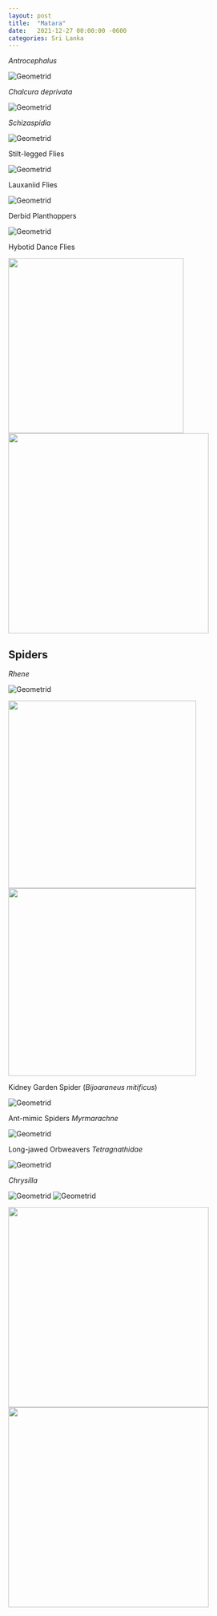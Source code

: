 ```yaml
---
layout: post
title:  "Matara"
date:   2021-12-27 00:00:00 -0600
categories: Sri Lanka
---
```




_Antrocephalus_


![Geometrid](/assets/Matara/Antrocephalus_Chalcidoidea.jpg)

_Chalcura deprivata_

![Geometrid](/assets/Matara/Chalcura_deprivata.jpg)

_Schizaspidia_

![Geometrid](/assets/Matara/Schizaspidia.jpg)

Stilt-legged Flies

![Geometrid](/assets/Matara/Micropezidae.jpg)

Lauxaniid Flies

![Geometrid](/assets/Matara/Lauxaniidae.jpg)

Derbid Planthoppers

![Geometrid](/assets/Matara/Derbidae_Planthopper.jpg)

Hybotid Dance Flies

<img src="/assets/Matara/Hybotidae.jpg"  width="350" height="350">  <img src="/assets/Matara/Hybotidae1.jpg"  width="400" height="400">

## Spiders

_Rhene_

![Geometrid](/assets/Matara/Rhene1.jpg)

<img src="/assets/Matara/Rhene2.jpg"  width="375" height="375">  <img src="/assets/Matara/Rhene3.jpg"  width="375" height="375">

Kidney Garden Spider (_Bijoaraneus mitificus_)

![Geometrid](/assets/Matara/Bijoaraneus_mitificus.jpg)

Ant-mimic Spiders _Myrmarachne_

![Geometrid](/assets/Matara/Myrmarachne.jpg)

Long-jawed Orbweavers _Tetragnathidae_

![Geometrid](/assets/Matara/Tetragnathidae.jpg)

_Chrysilla_

![Geometrid](/assets/Matara/Chrysilla.jpg)
![Geometrid](/assets/Matara/Chrysilla2.jpg)

<img src="/assets/Matara/Chrysilla1.jpg"  width="400" height="400">  <img src="/assets/Matara/Chrysilla3.jpg"  width="400" height="400">









